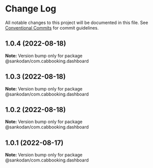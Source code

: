 # Change Log

All notable changes to this project will be documented in this file.
See [Conventional Commits](https://conventionalcommits.org) for commit guidelines.

## 1.0.4 (2022-08-18)

**Note:** Version bump only for package @sankodan/com.cabbooking.dashboard





## 1.0.3 (2022-08-18)

**Note:** Version bump only for package @sankodan/com.cabbooking.dashboard





## 1.0.2 (2022-08-18)

**Note:** Version bump only for package @sankodan/com.cabbooking.dashboard





## 1.0.1 (2022-08-17)

**Note:** Version bump only for package @sankodan/com.cabbooking.dashboard
